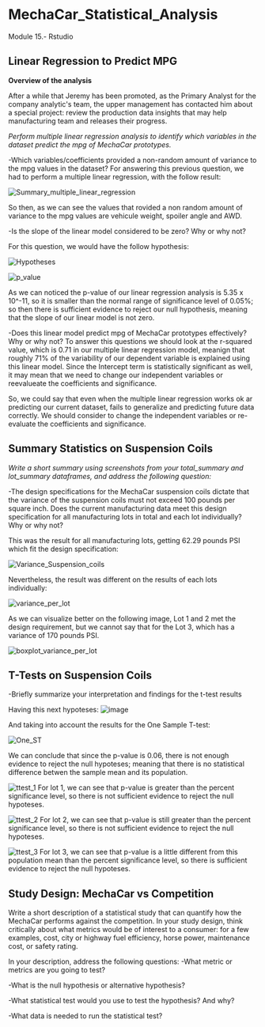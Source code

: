 # MechaCar_Statistical_Analysis
Module 15.- Rstudio

## Linear Regression to Predict MPG

**Overview of the analysis**

After a while that Jeremy has been promoted, as the Primary Analyst for the company analytic's team, the upper management has contacted him about a special project: review the production data insights that may help manufacturing team and releases their progress.

*Perform multiple linear regression analysis to identify which variables in the dataset predict the mpg of MechaCar prototypes.*

-Which variables/coefficients provided a non-random amount of variance to the mpg values in the dataset?
For answering this previous question, we had to perform a multiple linear regression, with the follow result:

![Summary_multiple_linear_regression](https://user-images.githubusercontent.com/90433064/149705627-d457a364-6a67-48f2-8c65-00061b5a164d.jpg)

So then, as we can see the values that rovided a non random amount of variance to the mpg values are vehicule weight, spoiler angle and AWD. 

-Is the slope of the linear model considered to be zero? Why or why not?

For this question, we would have the follow hypothesis:
 
![Hypotheses](https://user-images.githubusercontent.com/90433064/149707768-dad29027-7211-4e06-9f0c-a03bb5529ee1.jpg)

![p_value](https://user-images.githubusercontent.com/90433064/149709256-5e24cd03-c254-446f-9f5a-97eb17d83ce5.jpg)

As we can noticed the p-value of our linear regression analysis is 5.35 x 10^-11, so it is smaller than the normal range of significance level of 0.05%; so then there is sufficient evidence to reject our null hypothesis, meaning that the slope of our linear model is not zero. 

-Does this linear model predict mpg of MechaCar prototypes effectively? Why or why not?
To answer this questions we should look at the r-squared value, which is 0.71 in our multiple linear regression model, meanign that roughly 71% of the variability of our dependent variable is explained using this linear model. Since the Intercept term is statistically significant as well, it may mean that we need to change our independent variables or reevalueate the coefficients and significance. 

So, we could say that even when the multiple linear regression works ok ar predicting our current dataset, fails to generalize and predicting future data correctly. We should consider to change the independent variables or re-evaluate the coefficients and significance.

## Summary Statistics on Suspension Coils

*Write a short summary using screenshots from your total_summary and lot_summary dataframes, and address the following question:*

-The design specifications for the MechaCar suspension coils dictate that the variance of the suspension coils must not exceed 100 pounds per square inch. Does the current manufacturing data meet this design specification for all manufacturing lots in total and each lot individually? Why or why not?

This was the result for all manufacturing lots, getting 62.29 pounds PSI which fit the design specification:

![Variance_Suspension_coils](https://user-images.githubusercontent.com/90433064/149716730-24d07b89-320f-4f22-a292-57a1509aab9f.jpg)

Nevertheless, the result was different on the results of each lots individually:

![variance_per_lot](https://user-images.githubusercontent.com/90433064/149717672-97c70d86-16e8-4d5f-ae85-d777c3b3b9e2.jpg)

As we can visualize better on the following image, Lot 1 and 2 met the design requirement, but we cannot say that for the Lot 3, which has a variance of 170 pounds PSI.

![boxplot_variance_per_lot](https://user-images.githubusercontent.com/90433064/149717392-e74fbea8-be7c-4f8b-9b57-2ca4406e7476.jpg)


## T-Tests on Suspension Coils
-Briefly summarize your interpretation and findings for the t-test results

Having this next hypoteses: 
![image](https://user-images.githubusercontent.com/90433064/149719339-266c74bb-daf2-4cd8-94e5-68659605b010.png)

And taking into account the results for the One Sample T-test:

![One_ST](https://user-images.githubusercontent.com/90433064/149719682-a1c473ea-39c3-4504-8106-f73c6e6705df.jpg)

We can conclude that since the p-value is 0.06, there is not enough evidence to reject the null hypoteses; meaning that there is no statistical difference betwen the sample mean and its population. 

![ttest_1](https://user-images.githubusercontent.com/90433064/149721994-8fb37d8b-e03e-4580-9155-494b9994a030.jpg)
For lot 1, we can see that p-value is greater than the percent significance level, so there is not sufficient evidence to reject the null hypoteses. 

![ttest_2](https://user-images.githubusercontent.com/90433064/149723638-8e84a1d5-7756-41e1-8b46-b64aed3e6edc.jpg)
For lot 2, we can see that p-value is still greater than the percent significance level, so there is not sufficient evidence to reject the null hypoteses. 

![ttest_3](https://user-images.githubusercontent.com/90433064/149723642-f150362e-a86c-4199-9e06-ab4c749a4c24.jpg)
For lot 3, we can see that p-value is a little different from this population mean than the percent significance level, so there is sufficient evidence to reject the null hypoteses. 

## Study Design: MechaCar vs Competition

Write a short description of a statistical study that can quantify how the MechaCar performs against the competition. In your study design, think critically about what metrics would be of interest to a consumer: for a few examples, cost, city or highway fuel efficiency, horse power, maintenance cost, or safety rating.

In your description, address the following questions:
-What metric or metrics are you going to test?

-What is the null hypothesis or alternative hypothesis?

-What statistical test would you use to test the hypothesis? And why?

-What data is needed to run the statistical test?
